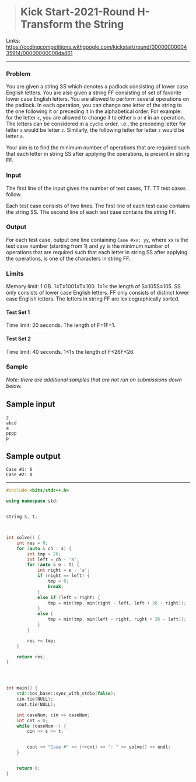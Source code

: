 > # Kick Start-2021-Round H-Transform the String

Links: https://codingcompetitions.withgoogle.com/kickstart/round/0000000000435914/00000000008da461

------

### Problem

You are given a string SS which denotes a padlock consisting of lower case English letters. You are also given a string FF consisting of set of favorite lower case English letters. You are allowed to perform several operations on the padlock. In each operation, you can change one letter of the string to the one following it or preceding it in the alphabetical order. For example: for the letter `c`, you are allowed to change it to either `b` or `d` in an operation. The letters can be considered in a cyclic order, i.e., the preceding letter for letter `a` would be letter `z`. Similarly, the following letter for letter `z` would be letter `a`.

Your aim is to find the minimum number of operations that are required such that each letter in string SS after applying the operations, is present in string FF.

### Input

The first line of the input gives the number of test cases, TT. TT test cases follow.

Each test case consists of two lines.
The first line of each test case contains the string SS.
The second line of each test case contains the string FF.

### Output

For each test case, output one line containing `Case #xx: yy`, where xx is the test case number (starting from 1) and yy is the minimum number of operations that are required such that each letter in string SS after applying the operations, is one of the characters in string FF.

### Limits

Memory limit: 1 GB.
1≤T≤1001≤T≤100.
1≤1≤ the length of S≤105S≤105.
SS only consists of lower case English letters.
FF only consists of distinct lower case English letters.
The letters in string FF are lexicographically sorted.

#### Test Set 1

Time limit: 20 seconds.
The length of F=1F=1.

#### Test Set 2

Time limit: 40 seconds.
1≤1≤ the length of F≤26F≤26.

### Sample

*Note: there are additional samples that are not run on submissions down below.*

## Sample input

```
2
abcd
a
pppp
p
```

## Sample output

```
Case #1: 6
Case #2: 0
```

----

```c++
#include <bits/stdc++.h>

using namespace std;


string s, t;



int solve() {
	int res = 0;
	for (auto & ch : s) {
		int tmp = 26;
		int left = ch - 'a';
		for (auto & e : t) {
			int right = e - 'a';
			if (right == left) {
				tmp = 0;
				break;
			}
			else if (left < right) {
				tmp = min(tmp, min(right - left, left + 26 - right));
			}
			else {
				tmp = min(tmp, min(left - right, right + 26 - left));
			}
		}

		res += tmp;
	}

	return res;
}




int main() {
    std::ios_base::sync_with_stdio(false);
    cin.tie(NULL);
    cout.tie(NULL);

    int caseNum; cin >> caseNum;
    int cnt = 0;
    while (caseNum--) {
        cin >> s >> t;


        cout << "Case #" << (++cnt) << ": " << solve() << endl;
    }


    return 0;
}
```

